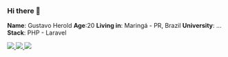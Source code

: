### Hi there 👋

 **Name**: Gustavo Herold
 **Age**:20
 **Living in**: Maringá - PR, Brazil
 **University**: ...
 **Stack**: PHP - Laravel

<div>
    <a target='_blank' href="https://twitch.tv/zuko7">
        <img src="https://img.shields.io/badge/Twitch-9146FF?style=for-the-badge&logo=twitch&logoColor=white">
    </a>
    <a target='_blank' href="https://twitter.com/zukohe4rt">
        <img src="https://img.shields.io/badge/Twitter-1DA1F2?style=for-the-badge&logo=twitter&logoColor=white">
    </a>
    <a target='_blank' href="https://linkedin.com/in/gustavo-herold-1866b7222">
        <img src="https://img.shields.io/badge/LinkedIn-0077B5?style=for-the-badge&logo=linkedin&logoColor=white">
    </a>

</div>
